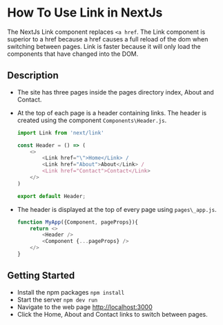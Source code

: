 # How To Use Link in NextJs

The NextJs Link component replaces `<a href`. The Link component is superior to a href because a href causes a full reload of the dom when switching between pages. Link is faster because it will only load the components that have changed into the DOM.

## Description

- The site has three pages inside the pages directory index, About and Contact.
- At the top of each page is a header containing links. The header is created using the component `Components\Header.js`.

    ```js
    import Link from 'next/link'

    const Header = () => (
        <>
            <Link href="\">Home</Link> / 
            <Link href="About">About</Link> / 
            <Link href="Contact">Contact</Link> 
        </>
    )

    export default Header;
    ```

- The header is displayed at the top of every page using `pages\_app.js`.

    ```js
    function MyApp({Component, pageProps}){
        return <>
            <Header />
            <Component {...pageProps} />
        </>
    }
    ```

## Getting Started

- Install the npm packages `npm install`
- Start the server `npm dev run`
- Navigate to the web page [http://localhost:3000](http://localhost:3000)
- Click the Home, About and Contact links to switch between pages.
